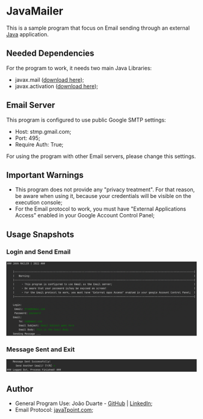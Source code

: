 # JavaMailer

This is a sample program that focus on Email sending through an external [Java](https://www.java.com/en/) application.

## Needed Dependencies
For the program to work, it needs two main Java Libraries:
* javax.mail ([download here](https://jar-download.com/?search_box=javax.mail));
* javax.activation ([download here](https://jar-download.com/?search_box=javax.activation));

## Email Server
This program is configured to use public Google SMTP settings:
* Host: stmp.gmail.com;
* Port: 495;
* Require Auth: True;

For using the program with other Email servers, please change this settings.

## Important Warnings
* This program does not provide any "privacy treatment". For that reason, be aware when using it, because your credentials will be visible on the execution console;
* For the Email protocol to work, you must have "External Applications Access" enabled in your Google Account Control Panel;

## Usage Snapshots
### Login and Send Email
![Login and Send Email](https://github.com/jduarte98/JavaMailer/blob/main/out/1_login_sendEmail.png)
### Message Sent and Exit
![Message Sent and Exit](https://github.com/jduarte98/JavaMailer/blob/main/out/2_sent_exit.png)

## Author
* General Program Use: João Duarte - [GitHub](https://github.com/jduarte98) | [LinkedIn](https://www.linkedin.com/in/jo%C3%A3o-duarte-453bb9199);
* Email Protocol: [javaTpoint.com](https://www.javatpoint.com/example-of-sending-email-using-java-mail-api-through-gmail-server);
